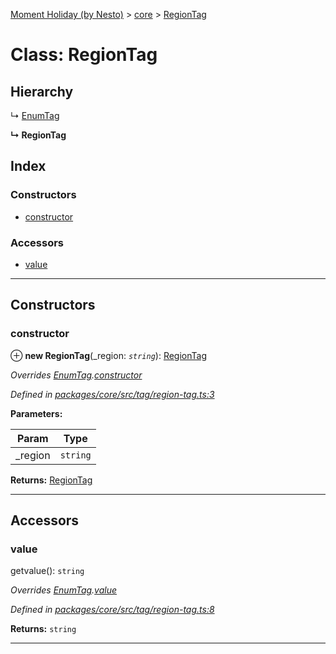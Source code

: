 [Moment Holiday (by Nesto)](../README.md) > [core](../modules/core.md) > [RegionTag](../classes/core.regiontag.md)

# Class: RegionTag

## Hierarchy

↳  [EnumTag](core.enumtag.md)

**↳ RegionTag**

## Index

### Constructors

* [constructor](core.regiontag.md#constructor)

### Accessors

* [value](core.regiontag.md#value)

---

## Constructors

<a id="constructor"></a>

###  constructor

⊕ **new RegionTag**(_region: *`string`*): [RegionTag](core.regiontag.md)

*Overrides [EnumTag](core.enumtag.md).[constructor](core.enumtag.md#constructor)*

*Defined in [packages/core/src/tag/region-tag.ts:3](https://github.com/nesto-software/moment-holiday/blob/c39e49d/packages/core/src/tag/region-tag.ts#L3)*

**Parameters:**

| Param | Type |
| ------ | ------ |
| _region | `string` |

**Returns:** [RegionTag](core.regiontag.md)

___

## Accessors

<a id="value"></a>

###  value

getvalue(): `string`

*Overrides [EnumTag](core.enumtag.md).[value](core.enumtag.md#value)*

*Defined in [packages/core/src/tag/region-tag.ts:8](https://github.com/nesto-software/moment-holiday/blob/c39e49d/packages/core/src/tag/region-tag.ts#L8)*

**Returns:** `string`

___

